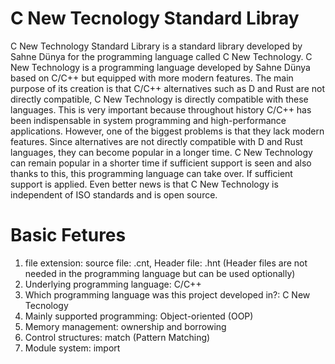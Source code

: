 # C New Tecnology Standard Libray
C New Technology Standard Library is a standard library developed by Sahne Dünya for the programming language called C New Technology. C New Technology is a programming language developed by Sahne Dünya based on C/C++ but equipped with more modern features. The main purpose of its creation is that C/C++ alternatives such as D and Rust are not directly compatible, C New Technology is directly compatible with these languages. This is very important because throughout history C/C++ has been indispensable in system programming and high-performance applications. However, one of the biggest problems is that they lack modern features. Since alternatives are not directly compatible with D and Rust languages, they can become popular in a longer time. C New Technology can remain popular in a shorter time if sufficient support is seen and also thanks to this, this programming language can take over. If sufficient support is applied. Even better news is that C New Technology is independent of ISO standards and is open source.

# Basic Fetures
1. file extension: source file: .cnt, Header file: .hnt (Header files are not needed in the programming language but can be used optionally)
2. Underlying programming language: C/C++
3. Which programming language was this project developed in?: C New Tecnology
4. Mainly supported programming: Object-oriented (OOP)
5. Memory management: ownership and borrowing
6. Control structures: match (Pattern Matching)
7. Module system: import
